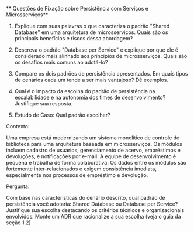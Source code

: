 ** Questões de Fixação sobre Persistência com Serviços e Microsserviços**

1. Explique com suas palavras o que caracteriza o padrão "Shared Database" em uma arquitetura de microsserviços. Quais são os principais benefícios e riscos dessa abordagem?

2. Descreva o padrão "Database per Service" e explique por que ele é considerado mais alinhado aos princípios de microsserviços. Quais são os desafios mais comuns ao adotá-lo?

3. Compare os dois padrões de persistência apresentados. Em quais tipos de cenários cada um tende a ser mais vantajoso? Dê exemplos.

4. Qual é o impacto da escolha do padrão de persistência na escalabilidade e na autonomia dos times de desenvolvimento? Justifique sua resposta.

5. Estudo de Caso: Qual padrão escolher?

Contexto:

Uma empresa está modernizando um sistema monolítico de controle de biblioteca para uma arquitetura baseada em microsserviços. Os módulos incluem cadastro de usuários, gerenciamento de acervo, empréstimos e devoluções, e notificações por e-mail.
A equipe de desenvolvimento é pequena e trabalha de forma colaborativa. Os dados entre os módulos são fortemente inter-relacionados e exigem consistência imediata, especialmente nos processos de empréstimo e devolução.

Pergunta:

Com base nas características do cenário descrito, qual padrão de persistência você adotaria: Shared Database ou Database per Service? Justifique sua escolha destacando os critérios técnicos e organizacionais envolvidos. Monte um ADR que racionalize a sua escolha (veja o guia da seção 1.2)
